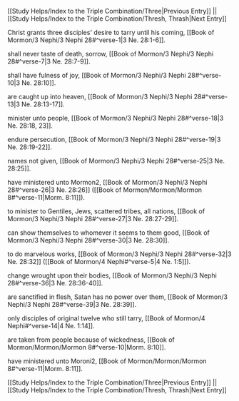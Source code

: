 [[Study Helps/Index to the Triple Combination/Three|Previous Entry]]  ||  [[Study Helps/Index to the Triple Combination/Thresh, Thrash|Next Entry]]

 Christ grants three disciples' desire to tarry until his coming, [[Book of Mormon/3 Nephi/3 Nephi 28#^verse-1|3 Ne. 28:1-6]].

 shall never taste of death, sorrow, [[Book of Mormon/3 Nephi/3 Nephi 28#^verse-7|3 Ne. 28:7-9]].

 shall have fulness of joy, [[Book of Mormon/3 Nephi/3 Nephi 28#^verse-10|3 Ne. 28:10]].

 are caught up into heaven, [[Book of Mormon/3 Nephi/3 Nephi 28#^verse-13|3 Ne. 28:13-17]].

 minister unto people, [[Book of Mormon/3 Nephi/3 Nephi 28#^verse-18|3 Ne. 28:18, 23]].

 endure persecution, [[Book of Mormon/3 Nephi/3 Nephi 28#^verse-19|3 Ne. 28:19-22]].

 names not given, [[Book of Mormon/3 Nephi/3 Nephi 28#^verse-25|3 Ne. 28:25]].

 have ministered unto Mormon2, [[Book of Mormon/3 Nephi/3 Nephi 28#^verse-26|3 Ne. 28:26]] ([[Book of Mormon/Mormon/Mormon 8#^verse-11|Morm. 8:11]]).

 to minister to Gentiles, Jews, scattered tribes, all nations, [[Book of Mormon/3 Nephi/3 Nephi 28#^verse-27|3 Ne. 28:27-29]].

 can show themselves to whomever it seems to them good, [[Book of Mormon/3 Nephi/3 Nephi 28#^verse-30|3 Ne. 28:30]].

 to do marvelous works, [[Book of Mormon/3 Nephi/3 Nephi 28#^verse-32|3 Ne. 28:32]] ([[Book of Mormon/4 Nephi#^verse-5|4 Ne. 1:5]]).

 change wrought upon their bodies, [[Book of Mormon/3 Nephi/3 Nephi 28#^verse-36|3 Ne. 28:36-40]].

 are sanctified in flesh, Satan has no power over them, [[Book of Mormon/3 Nephi/3 Nephi 28#^verse-39|3 Ne. 28:39]].

 only disciples of original twelve who still tarry, [[Book of Mormon/4 Nephi#^verse-14|4 Ne. 1:14]].

 are taken from people because of wickedness, [[Book of Mormon/Mormon/Mormon 8#^verse-10|Morm. 8:10]].

 have ministered unto Moroni2, [[Book of Mormon/Mormon/Mormon 8#^verse-11|Morm. 8:11]].

[[Study Helps/Index to the Triple Combination/Three|Previous Entry]]  ||  [[Study Helps/Index to the Triple Combination/Thresh, Thrash|Next Entry]]
